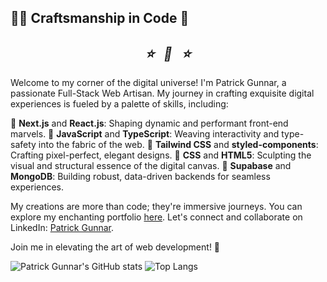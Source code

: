 ## 👨‍💻 Craftsmanship in Code 🎨

<h2 align="center">
  <em>⭐️&nbsp;&nbsp;&nbsp;🧠&nbsp;&nbsp;&nbsp;⭐️</em>
</h2>

Welcome to my corner of the digital universe! I'm Patrick Gunnar, a passionate Full-Stack Web Artisan. My journey in crafting exquisite digital experiences is fueled by a palette of skills, including:

🚀 **Next.js** and **React.js**: Shaping dynamic and performant front-end marvels.
🔮 **JavaScript** and **TypeScript**: Weaving interactivity and type-safety into the fabric of the web.
💅 **Tailwind CSS** and **styled-components**: Crafting pixel-perfect, elegant designs.
🎨 **CSS** and **HTML5**: Sculpting the visual and structural essence of the digital canvas.
🔗 **Supabase** and **MongoDB**: Building robust, data-driven backends for seamless experiences.

My creations are more than code; they're immersive journeys. You can explore my enchanting portfolio [here](https://patrickgunnar.vercel.app/). Let's connect and collaborate on LinkedIn: [Patrick Gunnar](https://www.linkedin.com/in/patrickgunnar/).

Join me in elevating the art of web development! 🌟

![Patrick Gunnar's GitHub stats](https://github-readme-stats.vercel.app/api?username=patrickgunnar&show_icons=true&theme=transparent) ![Top Langs](https://github-readme-stats.vercel.app/api/top-langs/?username=patrickgunnar&size_weight=0.5&count_weight=0.5)
